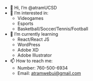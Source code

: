 - 👋 Hi, I’m @atramUCSD
- 👀 I’m interested in:
  - Videogames
  - Esports
  - Basketball/Soccer/Tennis/Football
- 🌱 I’m currently learning
  - React/React JS
  - WordPress
  - Adobe XD
  - Adobe Illustrator
- 📫 How to reach me: 
  - Number: 760-500-6934
  - Email: atramwebui@gmail.com
